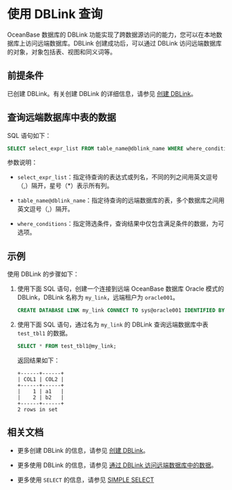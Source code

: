 # 使用 DBLink 查询

OceanBase 数据库的 DBLink 功能实现了跨数据源访问的能力，您可以在本地数据库上访问远端数据库。DBLink 创建成功后，可以通过 DBLink 访问远端数据库的对象，对象包括表、视图和同义词等。

## 前提条件

已创建 DBLink。有关创建 DBLink 的详细信息，请参见 [创建 DBLink](../../../700.reference/300.database-object-management/200.manage-object-of-oracle-mode/1000.manage-dblink-of-oracle-mode/100.create-a-dblink-of-oracle-mode.md)。

## 查询远端数据库中表的数据

SQL 语句如下：

```sql
SELECT select_expr_list FROM table_name@dblink_name WHERE where_conditions;
```

参数说明：

* `select_expr_list`：指定待查询的表达式或列名，不同的列之间用英文逗号（,）隔开，星号（\*）表示所有列。

* `table_name@dblink_name`：指定待查询的远端数据库的表，多个数据库之间用英文逗号（,）隔开。

* `where_conditions`：指定筛选条件，查询结果中仅包含满足条件的数据，为可选项。

## 示例

使用 DBLink 的步骤如下：

1. 使用下面 SQL 语句，创建一个连接到远端 OceanBase 数据库 Oracle 模式的 DBLink，DBLink 名称为 `my_link`，远端租户为 `oracle001`。

    ```sql
    CREATE DATABASE LINK my_link CONNECT TO sys@oracle001 IDENTIFIED BY "******" OB HOST 'xxx.xxx.xxx.xxx:2881';
    ```

2. 使用下面 SQL 语句，通过名为 `my_link` 的 DBLink 查询远端数据库中表 `test_tbl1` 的数据。

    ```sql
    SELECT * FROM test_tbl1@my_link;
    ```

    返回结果如下：

    ```shell
    +------+------+
    | COL1 | COL2 |
    +------+------+
    |    1 | a1   |
    |    2 | b2   |
    +------+------+
    2 rows in set
    ```

## 相关文档

* 更多创建 DBLink 的信息，请参见 [创建 DBLink](../../../700.reference/300.database-object-management/200.manage-object-of-oracle-mode/1000.manage-dblink-of-oracle-mode/100.create-a-dblink-of-oracle-mode.md)。

* 更多使用 DBLink 的信息，请参见 [通过 DBLink 访问远端数据库中的数据](../../../700.reference/300.database-object-management/200.manage-object-of-oracle-mode/1000.manage-dblink-of-oracle-mode/300.access-a-remote-database-by-a-dblink-of-oracle-mode.md)。

* 更多使用 `SELECT` 的信息，请参见 [SIMPLE SELECT](../../../700.reference/500.sql-reference/100.sql-syntax/300.common-tenant-of-oracle-mode/900.sql-statement-of-oracle-mode/200.dml-of-oracle-mode/500.select-of-oracle-mode/100.simple-select-of-oracle-mode.md)

